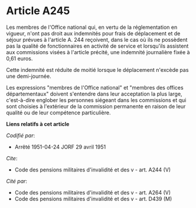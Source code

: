 # Article A245

Les membres de l'Office national qui, en vertu de la réglementation en vigueur, n'ont pas droit aux indemnités pour frais de
déplacement et de séjour prévues à l'article A. 244 reçoivent, dans le cas où ils ne possèdent pas la qualité de
fonctionnaires en activité de service et lorsqu'ils assistent aux commissions visées à l'article précité, une indemnité
journalière fixée à 0,61 euros.

Cette indemnité est réduite de moitié lorsque le déplacement n'excède pas une demi-journée.

Les expressions "membres de l'Office national" et "membres des offices départementaux" doivent s'entendre dans leur
acceptation la plus large, c'est-à-dire englober les personnes siégeant dans les commissions et qui sont choisies à
l'extérieur de la commission permanente en raison de leur qualité ou de leur compétence particulière.

**Liens relatifs à cet article**

_Codifié par_:

  - Arrêté 1951-04-24 JORF 29 avril 1951

_Cite_:

  - Code des pensions militaires d'invalidité et des v - art. A244 (V)

_Cité par_:

  - Code des pensions militaires d'invalidité et des v - art. A264 (V)
  - Code des pensions militaires d'invalidité et des v - art. D439 (M)
